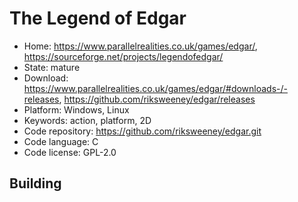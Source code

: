 # The Legend of Edgar

- Home: https://www.parallelrealities.co.uk/games/edgar/, https://sourceforge.net/projects/legendofedgar/
- State: mature
- Download: https://www.parallelrealities.co.uk/games/edgar/#downloads-/-releases, https://github.com/riksweeney/edgar/releases
- Platform: Windows, Linux
- Keywords: action, platform, 2D
- Code repository: https://github.com/riksweeney/edgar.git
- Code language: C
- Code license: GPL-2.0

## Building
